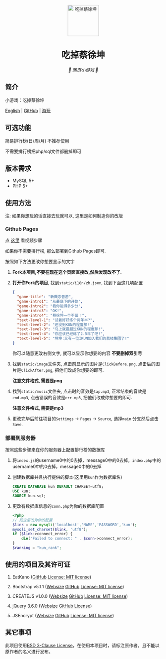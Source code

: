 <p align="center">
  <a href="https://chicxk.pages.dev/"><img src="https://chicxk.pages.dev/static/image/ClickBefore.png" width="100" height="100" alt="吃掉蔡徐坤"></a>
</p>
<div align="center">

# 吃掉蔡徐坤

_🦌 网页小游戏 🥛_

</div>


## 简介

小游戏：吃掉蔡徐坤

[English](README_EN.md)
|
[GitHub](https://github.com/fgfobdpqjs)
|
[游玩](https://chicxk.pages.dev/)

## 可选功能

简易排行榜(日/周/月) 不推荐使用

不需要排行榜把php/sql文件都删掉即可

## 版本需求
+ MySQL 5+
+ PHP 5+

## 使用方法

注: 如果你想玩的话直接去玩就可以, 这里是如何制造你的改版

### Github Pages

点 [这里](https://www.bilibili.com/video/BV1r94y1d765) 看视频步骤

如果你不需要排行榜, 那么部署到Github Pages即可.

按照如下方法更改你想要显示的文字

1. **Fork本项目,不要在现在这个页面直接改,然后发现改不了.**

2. **打开你Fork的项目**, 找到`static/i18n/zh.json`, 找到下面这几项配置

   ```json
   {
     "game-title": "新概念音游",
     "game-intro1": "从最底下的开始",
     "game-intro2": "看你能得多少分",
     "game-intro3": "OK!",
     "game-intro4": "蔡徐坤一个不留！",
     "text-level-1": "试着好好练个两年半?",
     "text-level-2": "还没到KUN的程度那!",
     "text-level-3": "马上就要超过KUN的程度那!",
     "text-level-4": "你应该已经练了2.5年了吧!",
     "text-level-5": "坤坤:又有一位IKUN加入我们的荔枝集团了!"
   }
   ```

   你可以随意更改右侧文字, 就可以显示你想要的内容 **不要删掉双引号**

3. 找到`static/image`文件夹, 点击前显示的图片是`ClickBefore.png`, 点击后的图片是`ClickAfter.png`, 把他们改成你想要的即可.

    **注意文件格式, 需要是png**

4. 找到`static/music`文件夹, 点击时的音效是`tap.mp3`, 正常结束的音效是`end.mp3`, 点击错误的音效是`err.mp3`, 把他们改成你想要的即可.

   **注意文件格式, 需要是mp3**

5. 更改完毕后前往项目的`Settings` -> `Pages` -> `Source`, 选择`main` 分支然后点击`Save`.

### 部署到服务器

按照这些步骤来在你的服务器上配置排行榜的数据库

1. 将`index.js`的username0中的0去掉，message0中的0去掉，`index.php`中的username0中的0去掉，message0中的0去掉

2. 创建数据库并且执行提供的脚本(这里用`kun`作为数据库名)
   ```sql
   CREATE DATABASE kun DEFAULT CHARSET=utf8;
   USE kun;
   SOURCE kun.sql;
   ```

3. 更改有数据库信息的`conn.php`为你的数据库配置

   ```php
   <?php
   // 把这里改为你的配置
   $link = new mysqli('localhost','NAME','PASSWORD','kun');
   mysqli_set_charset($link, 'utf8');
   if ($link->connect_error) {
       die("Failed to connect: " . $conn->connect_error);
   }
   $ranking = "kun_rank";
   ```

## 使用的项目及其许可证

1. EatKano ([GitHub](https://github.com/arcxingye/EatKano) [License: MIT license](https://github.com/arcxingye/EatKano/raw/refs/heads/main/LICENSE))

2. Bootstrap v5.1.1 ([Websize](https://getbootstrap.com/) [GitHub](https://github.com/twbs/bootstrap/releases/tag/v5.1.1) [License: MIT license](https://raw.githubusercontent.com/twbs/bootstrap/refs/heads/main/LICENSE))

3. CREATEJS v1.0.0 ([Websize](http://createjs.com/) [GitHub](https://github.com/CreateJS/CreateJS) [License: MIT license](https://raw.githubusercontent.com/CreateJS/CreateJS/refs/heads/master/LICENSE))

4. jQuery 3.6.0 ([Websize](https://jquery.com/) [GitHub](https://github.com/jquery/jquery/releases/tag/3.6.0) [License](https://raw.githubusercontent.com/jquery/jquery/refs/heads/main/LICENSE.txt))

5. JSEncrypt ([Websize](https://travistidwell.com/jsencrypt) [GitHub](https://github.com/travist/jsencrypt) [License: MIT license](https://raw.githubusercontent.com/travist/jsencrypt/refs/heads/master/LICENSE.txt))

## 其它事项

此项目使用[BSD 3-Clause License](https://raw.githubusercontent.com/fgfobdpqjs/EatKun/refs/heads/main/LICENSE)，在使用本项目时，请标注原作者，且不能以原作者的名义进行发布。